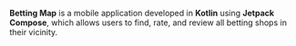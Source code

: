 **Betting Map** is a mobile application developed in **Kotlin** using **Jetpack Compose**, which allows users to find, rate, and review all betting shops in their vicinity.
